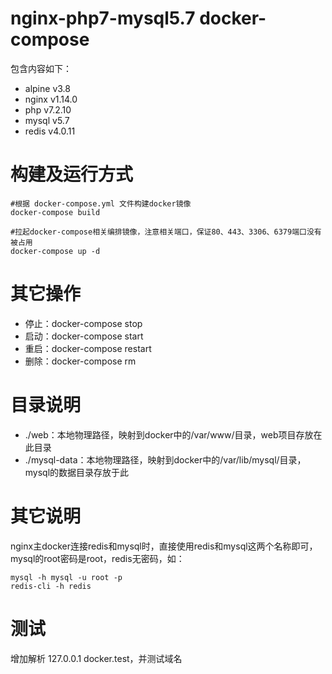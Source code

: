 # nginx-php7-mysql5.7 docker-compose

包含内容如下：

* alpine v3.8
* nginx v1.14.0
* php v7.2.10
* mysql v5.7
* redis v4.0.11

# 构建及运行方式

```
#根据 docker-compose.yml 文件构建docker镜像
docker-compose build
```

```
#拉起docker-compose相关编排镜像，注意相关端口，保证80、443、3306、6379端口没有被占用
docker-compose up -d
```

# 其它操作

* 停止：docker-compose stop
* 启动：docker-compose start
* 重启：docker-compose restart
* 删除：docker-compose rm

# 目录说明

* ./web：本地物理路径，映射到docker中的/var/www/目录，web项目存放在此目录
* ./mysql-data：本地物理路径，映射到docker中的/var/lib/mysql/目录，mysql的数据目录存放于此

# 其它说明

nginx主docker连接redis和mysql时，直接使用redis和mysql这两个名称即可，mysql的root密码是root，redis无密码，如：

```
mysql -h mysql -u root -p
redis-cli -h redis
```

# 测试

增加解析 127.0.0.1 docker.test，并测试域名

